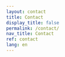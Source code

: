 ```yaml
---
layout: contact
title: Contact
display_title: false
permalink: /contact/
nav_title: Contact
ref: contact
lang: en
---
```

